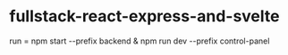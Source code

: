 # fullstack-react-express-and-svelte

run = npm start --prefix backend & npm run dev --prefix control-panel